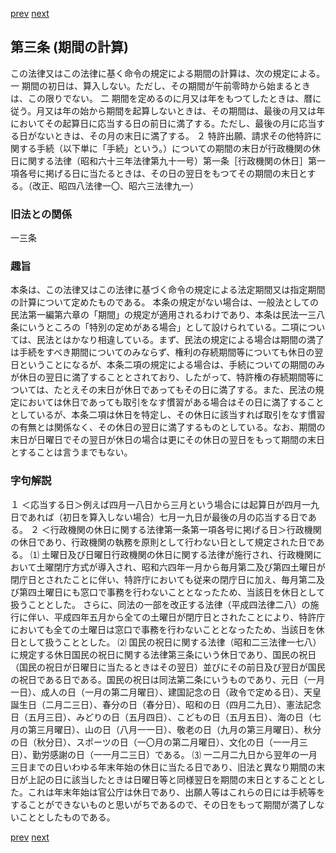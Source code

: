 [prev](/specific\markdowns\特許法\001_Mp-Ch_1-At_2.md)
[next](/specific\markdowns\特許法\003_Mp-Ch_1-At_4.md)
## 第三条 (期間の計算)
この法律又はこの法律に基く命令の規定による期間の計算は、次の規定による。
一 期間の初日は、算入しない。ただし、その期間が午前零時から始まるときは、この限りでない。
二 期間を定めるのに月又は年をもつてしたときは、暦に従う。月又は年の始から期間を起算しないときは、その期間は、最後の月又は年においてその起算日に応当する日の前日に満了する。ただし、最後の月に応当する日がないときは、その月の末日に満了する。
２ 特許出願、請求その他特許に関する手続（以下単に「手続」という。）についての期間の末日が行政機関の休日に関する法律（昭和六十三年法律第九十一号）第一条［行政機関の休日］第一項各号に掲げる日に当たるときは、その日の翌日をもつてその期間の末日とする。（改正、昭四八法律一〇、昭六三法律九一）

### 旧法との関係
一三条

### 趣旨
本条は、この法律又はこの法律に基づく命令の規定による法定期間又は指定期間の計算について定めたものである。
本条の規定がない場合は、一般法としての民法第一編第六章の「期間」の規定が適用されるわけであり、本条は民法一三八条にいうところの「特別の定めがある場合」として設けられている。二項については、民法とはかなり相違している。まず、民法の規定による場合は期間の満了は手続をすべき期間についてのみならず、権利の存続期間等についても休日の翌日ということになるが、本条二項の規定による場合は、手続についての期間のみが休日の翌日に満了することとされており、したがって、特許権の存続期間等については、たとえその末日が休日であってもその日に満了する。また、民法の規定においては休日であっても取引をなす慣習がある場合はその日に満了することとしているが、本条二項は休日を特定し、その休日に該当すれば取引をなす慣習の有無とは関係なく、その休日の翌日に満了するものとしている。なお、期間の末日が日曜日でその翌日が休日の場合は更にその休日の翌日をもって期間の末日とすることは言うまでもない。

### 字句解説
１ ＜応当する日＞例えば四月一八日から三月という場合には起算日が四月一九日であれば（初日を算入しない場合）七月一九日が最後の月の応当する日である。
２ ＜行政機関の休日に関する法律第一条第一項各号に掲げる日＞行政機関の休日であり、行政機関の執務を原則として行わない日として規定された日である。
⑴ 土曜日及び日曜日行政機関の休日に関する法律が施行され、行政機関において土曜閉庁方式が導入され、昭和六四年一月から毎月第二及び第四土曜日が閉庁日とされたことに伴い、特許庁においても従来の閉庁日に加え、毎月第二及び第四土曜日にも窓口で事務を行わないこととなったため、当該日を休日として扱うこととした。
さらに、同法の一部を改正する法律（平成四法律二八）の施行に伴い、平成四年五月から全ての土曜日が閉庁日とされたことにより、特許庁においても全ての土曜日は窓口で事務を行わないこととなったため、当該日を休日として扱うこととした。
⑵ 国民の祝日に関する法律（昭和二三法律一七八）に規定する休日国民の祝日に関する法律第三条にいう休日であり、国民の祝日（国民の祝日が日曜日に当たるときはその翌日）並びにその前日及び翌日が国民の祝日である日である。国民の祝日は同法第二条にいうものであり、元日（一月一日）、成人の日（一月の第二月曜日）、建国記念の日（政令で定める日）、天皇誕生日（二月二三日）、春分の日（春分日）、昭和の日（四月二九日）、憲法記念日（五月三日）、みどりの日（五月四日）、こどもの日（五月五日）、海の日（七月の第三月曜日）、山の日（八月一一日）、敬老の日（九月の第三月曜日）、秋分の日（秋分日）、スポーツの日（一〇月の第二月曜日）、文化の日（一一月三日）、勤労感謝の日（一一月二三日）である。
⑶ 一二月二九日から翌年の一月三日までの日いわゆる年末年始の休日に当たる日であり、旧法と異なり期間の末日が上記の日に該当したときは日曜日等と同様翌日を期間の末日とすることとした。これは年末年始は官公庁は休日であり、出願人等はこれらの日には手続等をすることができないものと思いがちであるので、その日をもって期間が満了しないこととしたものである。

[prev](/specific\markdowns\特許法\001_Mp-Ch_1-At_2.md)
[next](/specific\markdowns\特許法\003_Mp-Ch_1-At_4.md)